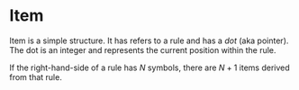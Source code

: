 # Item

Item is a simple structure.  It has refers to a rule and has a *dot*
(aka pointer).  The dot is an integer and represents the current
position within the rule.

If the right-hand-side of a rule has $N$ symbols, there are $N+1$
items derived from that rule.
